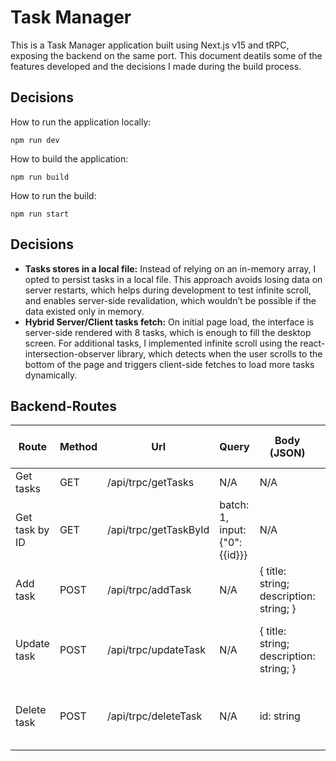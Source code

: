 # Task Manager

This is a Task Manager application built using Next.js v15 and tRPC, exposing the backend on the same port. This document deatils some of the features developed and the decisions I made during the build process.

## Decisions

How to run the application locally:

```
npm run dev
```

How to build the application:

```
npm run build
```

How to run the build:

```
npm run start
```

## Decisions

- <b>Tasks stores in a local file:</b> Instead of relying on an in-memory array, I opted to persist tasks in a local file. This approach avoids losing data on server restarts, which helps during development to test infinite scroll, and enables server-side revalidation, which wouldn’t be possible if the data existed only in memory.
- <b>Hybrid Server/Client tasks fetch:</b> On initial page load, the interface is server-side rendered with 8 tasks, which is enough to fill the desktop screen. For additional tasks, I implemented infinite scroll using the react-intersection-observer library, which detects when the user scrolls to the bottom of the page and triggers client-side fetches to load more tasks dynamically.

## Backend-Routes

| Route          | Method | Url                   | Query                          | Body (JSON)                             | Status Code | Return on success | Observations                                              |
| -------------- | ------ | --------------------- | ------------------------------ | --------------------------------------- | ----------- | ----------------- | --------------------------------------------------------- |
| Get tasks      | GET    | /api/trpc/getTasks    | N/A                            | N/A                                     | 200         | tasks: Task[]     |                                                           |
| Get task by ID | GET    | /api/trpc/getTaskById | batch: 1, input: {"0": {{id}}} | N/A                                     | 200/404     | task: Task        | Returns 404 error if an invalid ID is passed as parameter |
| Add task       | POST   | /api/trpc/addTask     | N/A                            | { title: string; description: string; } | 200/400     | id: string        | Returns 400 if any of the inputs is missing               |
| Update task    | POST   | /api/trpc/updateTask  | N/A                            | { title: string; description: string; } | 200/404     | id: string        | Returns 404 error if an invalid ID is passed as parameter |
| Delete task    | POST   | /api/trpc/deleteTask  | N/A                            | id: string                              | 200/404     | id: string        | Returns 404 error if an invalid ID is passed as parameter |
